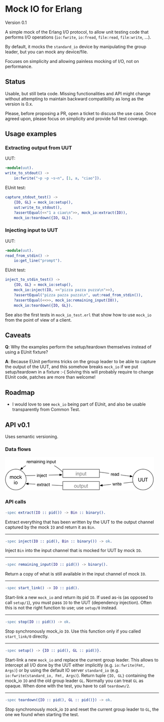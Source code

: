# Mock IO for Erlang

Version 0.1

A simple mock of the Erlang I/O protocol, to allow unit testing code that performs I/O operations (`io:fwrite`, `io:fread`, `file:read`, `file:write`, ...).

By default, it mocks the `standard_io` device by manipulating the group leader, but you can mock any device/file.

Focuses on simplicity and allowing painless mocking of I/O, not on performance.

## Status

Usable, but still beta code. Missing functionalities and API might change without attempting to maintain backward compatibility as long as the version is 0.x.

Please, before proposing a PR, open a ticket to discuss the use case. Once agreed upon, please focus on simplicity and provide full test coverage.

## Usage examples

### Extracting output from UUT

UUT:
```erlang
-module(uut).
write_to_stdout() ->
    io:fwrite("~p ~p ~s~n", [1, a, "ciao"]).
```

EUnit test:

```erlang
capture_stdout_test() ->
    {IO, GL} = mock_io:setup(),
    uut:write_to_stdout(),
    ?assertEqual(<<"1 a ciao\n">>, mock_io:extract(IO)),
    mock_io:teardown({IO, GL}).
```

### Injecting input to UUT

UUT:

```erlang
-module(uut).
read_from_stdin() ->
    io:get_line("prompt").
```

EUnit test:

```erlang
inject_to_stdin_test() ->
    {IO, GL} = mock_io:setup(),
    mock_io:inject(IO, <<"pizza pazza puzza\n">>),
    ?assertEqual("pizza pazza puzza\n", uut:read_from_stdin()),
    ?assertEqual(<<>>, mock_io:remaining_input(IO)),
    mock_io:teardown({IO, GL}).
```

See also the first tests in `mock_io_test.erl` that show how to use `mock_io` from the point of view of a client.

## Caveats

**Q**: Why the examples perform the setup/teardown themselves instead of using a EUnit fixture?

**A**: Because EUnit performs tricks on the group leader to be able to capture the output of the UUT, and this somehow breaks `mock_io` if we put setup/teardown in a fixture :-( Solving this will probably require to change EUnit code, patches are more than welcome!

## Roadmap

- I would love to see `mock_io` being part of EUnit, and also be usable transparently from Common Test.

## API v0.1

Uses semantic versioning.

### Data flows

![flows of mock_io](priv/mock_io.png)

### API calls

```erlang
-spec extract(IO :: pid()) -> Bin :: binary().
```
Extract everything that has been written by the UUT to the output channel
captured by the mock `IO` and return it as `Bin`.

---

```erlang
-spec inject(IO :: pid(), Bin :: binary()) -> ok.
```
Inject `Bin` into the input channel that is mocked for UUT by mock `IO`.

---

```erlang
-spec remaining_input(IO :: pid()) -> binary().
```
Return a copy of what is still available in the input channel of mock `IO`.

---

```erlang
-spec start_link() -> IO :: pid().
```
Start-link a new `mock_io` and return its pid `IO`. If used as-is (as
opposed to call `setup/1`), you must pass `IO` to the UUT (dependency
injection). Often this is not the right function to use; use `setup/0`
instead.

---

```erlang
-spec stop(IO :: pid()) -> ok.
```
Stop synchronously mock_io `IO`. Use this function only if you called
`start_link/0` directly.

---

```erlang
-spec setup() -> {IO :: pid(), GL :: pid()}.
```
Start-link a new `mock_io` and replace the current group leader. This allows
to intercept all I/O done by the UUT either implicitly (e.g.
`io:fwrite(Fmt, Args)`) or by using the default IO server `standard_io`
(e.g. `io:fwrite(standard_io, Fmt, Args)`).
Return tuple `{IO, GL}` containing the mock_io `IO` and the old group leader
`GL`. Normally you can treat `GL` as opaque. When done with the test, you
have to call `teardown/2`.

---

```erlang
-spec teardown({IO :: pid(), GL :: pid()}) -> ok.
```
Stop synchronously mock_io `IO` and reset the current group leader to `GL`,
the one we found when starting the test.
